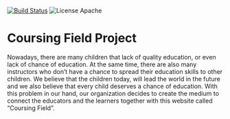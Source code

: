 [![Build Status](https://travis-ci.org/PNNutkung/Coursing-Field.svg?branch=master)](https://travis-ci.org/PNNutkung/Coursing-Field)
![License Apache](https://img.shields.io/badge/lincense-Apache%202.0-blue.svg)

# Coursing Field Project
Nowadays, there are many children that lack of quality education, or even lack of chance of education. At the same time, there are also many instructors who don’t have a chance to spread their education skills to other children. We believe that the children today, will lead the world in the future and we also believe that every child deserves a chance of education. With this problem in our hand, our organization decides to create the medium to connect the educators and the learners together with this website called “Coursing Field”.
